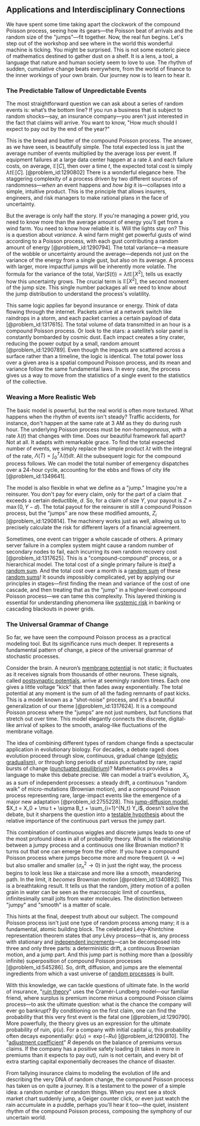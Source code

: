 ## Applications and Interdisciplinary Connections

We have spent some time taking apart the clockwork of the compound Poisson process, seeing how its gears—the Poisson beat of arrivals and the random size of the "jumps"—fit together. Now, the real fun begins. Let's step out of the workshop and see where in the world this wonderful machine is ticking. You might be surprised. This is not some esoteric piece of mathematics destined to gather dust on a shelf. It is a lens, a tool, a language that nature and human society seem to love to use. The rhythm of sudden, cumulative change beats everywhere, from the world of finance to the inner workings of your own brain. Our journey now is to learn to hear it.

### The Predictable Tallow of Unpredictable Events

The most straightforward question we can ask about a series of random events is: what’s the bottom line? If you run a business that is subject to random shocks—say, an insurance company—you aren't just interested in the fact that claims will arrive. You want to know, "How much should I expect to pay out by the end of the year?"

This is the bread and butter of the compound Poisson process. The answer, as we have seen, is beautifully simple. The total expected loss is just the average number of events multiplied by the average loss per event. If equipment failures at a large data center happen at a rate $\lambda$ and each failure costs, on average, $\mathbb{E}[C]$, then over a time $t$, the expected total cost is simply $\lambda t \mathbb{E}[C]$. [@problem_id:1290802] There is a wonderful elegance here. The staggering complexity of a process driven by two different sources of randomness—*when* an event happens and *how big* it is—collapses into a simple, intuitive product. This is the principle that allows insurers, engineers, and risk managers to make rational plans in the face of uncertainty.

But the average is only half the story. If you're managing a power grid, you need to know more than the average amount of energy you'll get from a wind farm. You need to know how reliable it is. Will the lights stay on? This is a question about *variance*. A wind farm might get powerful gusts of wind according to a Poisson process, with each gust contributing a random amount of energy [@problem_id:1290794]. The total variance—a measure of the wobble or uncertainty around the average—depends not just on the variance of the energy from a single gust, but also on its average. A process with larger, more impactful jumps will be inherently more volatile. The formula for the variance of the total, $\text{Var}(S(t)) = \lambda t \mathbb{E}[X^2]$, tells us exactly how this uncertainty grows. The crucial term is $\mathbb{E}[X^2]$, the second moment of the jump size. This single number packages all we need to know about the jump distribution to understand the process's volatility.

This same logic applies far beyond insurance or energy. Think of data flowing through the internet. Packets arrive at a network switch like raindrops in a storm, and each packet carries a certain payload of data [@problem_id:1317615]. The total volume of data transmitted in an hour is a compound Poisson process. Or look to the stars: a satellite’s solar panel is constantly bombarded by cosmic dust. Each impact creates a tiny crater, reducing the power output by a small, random amount [@problem_id:1290789]. Even though the impacts are scattered across a surface rather than a timeline, the logic is identical. The total power loss over a given area is a spatial compound Poisson process, and its mean and variance follow the same fundamental laws. In every case, the process gives us a way to move from the statistics of a single event to the statistics of the collective.

### Weaving a More Realistic Web

The basic model is powerful, but the real world is often more textured. What happens when the rhythm of events isn't steady? Traffic accidents, for instance, don't happen at the same rate at 3 AM as they do during rush hour. The underlying Poisson process must be *non-homogeneous*, with a rate $\lambda(t)$ that changes with time. Does our beautiful framework fall apart? Not at all. It adapts with remarkable grace. To find the total expected number of events, we simply replace the simple product $\lambda t$ with the integral of the rate, $\Lambda(T)=\int_0^T \lambda(t) dt$. All the subsequent logic for the compound process follows. We can model the total number of emergency dispatches over a 24-hour cycle, accounting for the ebbs and flows of city life [@problem_id:1349641].

The model is also flexible in what we define as a "jump." Imagine you're a reinsurer. You don't pay for every claim, only for the part of a claim that exceeds a certain deductible, $d$. So, for a claim of size $Y$, your payout is $Z = \max(0, Y-d)$. The total payout for the reinsurer is still a compound Poisson process, but the "jumps" are now these modified amounts, $Z_i$ [@problem_id:1290814]. The machinery works just as well, allowing us to precisely calculate the risk for different layers of a financial agreement.

Sometimes, one event can trigger a whole cascade of others. A primary server failure in a complex system might cause a random number of secondary nodes to fail, each incurring its own random recovery cost [@problem_id:1317625]. This is a "compound-compound" process, or a hierarchical model. The total cost of a single primary failure is *itself* a [random sum](@article_id:269175). And the total cost over a month is a [random sum](@article_id:269175) of these [random sums](@article_id:265509)! It sounds impossibly complicated, yet by applying our principles in stages—first finding the mean and variance of the cost of one cascade, and then treating that as the "jump" in a higher-level compound Poisson process—we can tame this complexity. This layered thinking is essential for understanding phenomena like [systemic risk](@article_id:136203) in banking or cascading blackouts in power grids.

### The Universal Grammar of Change

So far, we have seen the compound Poisson process as a practical modeling tool. But its significance runs much deeper. It represents a fundamental pattern of change, a piece of the universal grammar of stochastic processes.

Consider the brain. A neuron’s [membrane potential](@article_id:150502) is not static; it fluctuates as it receives signals from thousands of other neurons. These signals, called [postsynaptic potentials](@article_id:176792), arrive at seemingly random times. Each one gives a little voltage "kick" that then fades away exponentially. The total potential at any moment is the sum of all the fading remnants of past kicks. This is a model known as a "shot-noise" process, and it's a beautiful generalization of our theme [@problem_id:1317624]. It is a compound Poisson process where the "jumps" are not just numbers, but functions that stretch out over time. This model elegantly connects the discrete, digital-like arrival of spikes to the smooth, analog-like fluctuations of the membrane voltage.

The idea of combining different types of random change finds a spectacular application in evolutionary biology. For decades, a debate raged: does evolution proceed through slow, continuous, gradual change ([phyletic gradualism](@article_id:191437)), or through long periods of stasis punctuated by rare, rapid bursts of change ([punctuated equilibrium](@article_id:147244))? Mathematics provides a language to make this debate precise. We can model a trait's evolution, $X_t$, as a sum of independent processes: a steady drift, a continuous "random walk" of micro-mutations (Brownian motion), and a compound Poisson process representing rare, large-impact events like the emergence of a major new adaptation [@problem_id:2755228]. This [jump-diffusion model](@article_id:139810), $X_t = X_0 + \mu t + \sigma B_t + \sum_{i=1}^{N_t} Y_i$, doesn't solve the debate, but it sharpens the question into a [testable hypothesis](@article_id:193229) about the relative importance of the continuous part versus the jumpy part.

This combination of continuous wiggles and discrete jumps leads to one of the most profound ideas in all of probability theory. What is the relationship between a jumpy process and a continuous one like Brownian motion? It turns out that one can emerge from the other. If you have a compound Poisson process where jumps become more and more frequent ($\lambda \to \infty$) but also smaller and smaller ($\sigma_n^2 \to 0$) in just the right way, the process begins to look less like a staircase and more like a smooth, meandering path. In the limit, it *becomes* Brownian motion [@problem_id:1340892]. This is a breathtaking result. It tells us that the random, jittery motion of a pollen grain in water can be seen as the macroscopic limit of countless, infinitesimally small jolts from water molecules. The distinction between "jumpy" and "smooth" is a matter of scale.

This hints at the final, deepest truth about our subject. The compound Poisson process isn't just one type of random process among many; it is a fundamental, atomic building block. The celebrated Lévy-Khintchine representation theorem states that *any* Lévy process—that is, any process with stationary and [independent increments](@article_id:261669)—can be decomposed into three and only three parts: a deterministic drift, a continuous Brownian motion, and a jump part. And this jump part is nothing more than a (possibly infinite) superposition of compound Poisson processes [@problem_id:545286]. So, drift, diffusion, and jumps are the elemental ingredients from which a vast universe of [random processes](@article_id:267993) is built.

With this knowledge, we can tackle questions of ultimate fate. In the world of insurance, "[ruin theory](@article_id:265039)" uses the Cramér-Lundberg model—our familiar friend, where surplus is premium income minus a compound Poisson claims process—to ask the ultimate question: what is the chance the company will ever go bankrupt? By conditioning on the first claim, one can find the probability that this very first event is the fatal one [@problem_id:1290790]. More powerfully, the theory gives us an expression for the ultimate probability of ruin, $\psi(u)$. For a company with initial capital $u$, this probability often decays exponentially: $\psi(u) \propto \exp(-Ru)$ [@problem_id:1290810]. The "[adjustment coefficient](@article_id:264116)" $R$ depends on the balance of premiums versus claims. If the company has a positive safety loading (it takes in more in premiums than it expects to pay out), ruin is not certain, and every bit of extra starting capital exponentially decreases the chance of disaster.

From tallying insurance claims to modeling the evolution of life and describing the very DNA of random change, the compound Poisson process has taken us on quite a journey. It is a testament to the power of a simple idea: a random number of random things. When you next see a stock market chart suddenly jump, a Geiger counter click, or even just watch the rain accumulate in a puddle, perhaps you'll hear it too—the quiet, insistent rhythm of the compound Poisson process, composing the symphony of our uncertain world.